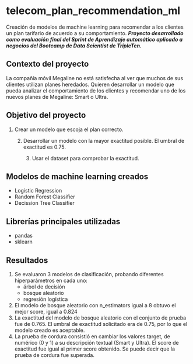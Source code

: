 # telecom_plan_recommendation_ml
Creación de modelos de machine learning para recomendar a los clientes un plan tarifario de acuerdo a su comportamiento. ***Proyecto desarrollado como evaluación final del Sprint de Aprendizaje automático aplicado a negocios del Bootcamp de Data Scientist de TripleTen.***

## Contexto del proyecto
La compañía móvil Megaline no está satisfecha al ver que muchos de sus clientes utilizan planes heredados. Quieren desarrollar un modelo que pueda analizar el comportamiento de los clientes y recomendar uno de los nuevos planes de Megaline: Smart o Ultra.

## Objetivo del proyecto
1. Crear un modelo que escoja el plan correcto.

    2. Desarrollar un modelo con la mayor exactitud posible. El umbral de exactitud es 0.75. 
    
        3. Usar el dataset para comprobar la exactitud.

## Modelos de machine learning creados
- Logistic Regression
- Random Forest Classifier
- Decission Tree Classifier

## Librerías principales utilizadas
- pandas
- sklearn

## Resultados
1. Se evaluaron 3 modelos de clasificación, probando diferentes hiperparámetros en cada uno: 
    - árbol de decisión
    - bosque aleatorio
    - regresión logística
2. El modelo de bosque aleatorio con n_estimators igual a 8 obtuvo el mejor score, igual a 0.824
3. La exactitud del modelo de bosque aleatorio con el conjunto de prueba fue de 0.765. El umbral de exactitud solicitado era de 0.75, por lo que el modelo creado es aceptable. 
4. La prueba de cordura consistió en cambiar los valores target, de numérico (0 y 1) a su descripción textual (Smart y Ultra). El score de exactitud fue igual al primer score obtenido. Se puede decir que la prueba de cordura fue superada. 